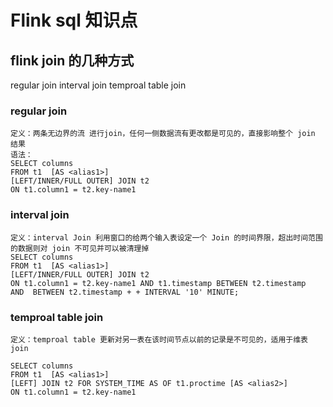 # Flink sql 知识点


## flink join 的几种方式

 regular join
 interval join
 temproal table join

### regular join

    定义：两条无边界的流 进行join，任何一侧数据流有更改都是可见的，直接影响整个 join 结果
    语法：
    SELECT columns
    FROM t1  [AS <alias1>]
    [LEFT/INNER/FULL OUTER] JOIN t2
    ON t1.column1 = t2.key-name1

### interval join

    定义：interval Join 利用窗口的给两个输入表设定一个 Join 的时间界限，超出时间范围的数据则对 join 不可见并可以被清理掉
    SELECT columns
    FROM t1  [AS <alias1>]
    [LEFT/INNER/FULL OUTER] JOIN t2
    ON t1.column1 = t2.key-name1 AND t1.timestamp BETWEEN t2.timestamp  AND  BETWEEN t2.timestamp + + INTERVAL '10' MINUTE;

### temproal table join

    定义：temproal table 更新对另一表在该时间节点以前的记录是不可见的，适用于维表join

    SELECT columns
    FROM t1  [AS <alias1>]
    [LEFT] JOIN t2 FOR SYSTEM_TIME AS OF t1.proctime [AS <alias2>]
    ON t1.column1 = t2.key-name1

